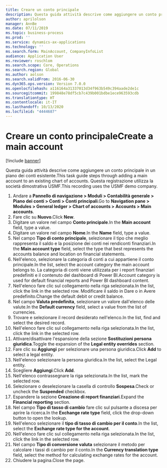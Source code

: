 ```yaml
---
title: Creare un conto principale
description: Questa guida attività descrive come aggiungere un conto principale in un piano dei conti esistente.
author: aprilolson
manager: AnnBe
ms.date: 07/11/2019
ms.topic: business-process
ms.prod: ''
ms.service: dynamics-ax-applications
ms.technology: ''
ms.search.form: MainAccount, CompanyInfoList
audience: Application User
ms.reviewer: roschlom
ms.search.scope: Core, Operations
ms.search.region: Global
ms.author: aolson
ms.search.validFrom: 2016-06-30
ms.dyn365.ops.version: Version 7.0.0
ms.openlocfilehash: a116164a31337013d34f963b549c394aade2de1c
ms.sourcegitcommit: 199848e78df5cb7c439b001bdbe1ece963593cdb
ms.translationtype: HT
ms.contentlocale: it-IT
ms.lasthandoff: 10/13/2020
ms.locfileid: "4444687"
---
```

# <a name="create-a-main-account"></a><span data-ttu-id="707c4-103">Creare un conto principale</span><span class="sxs-lookup"><span data-stu-id="707c4-103">Create a main account</span></span>

[!include [banner](../../includes/banner.md)]

<span data-ttu-id="707c4-104">Questa guida attività descrive come aggiungere un conto principale in un piano dei conti esistente.</span><span class="sxs-lookup"><span data-stu-id="707c4-104">This task guide steps through adding a main account to an existing chart of accounts.</span></span> <span data-ttu-id="707c4-105">Questa registrazione utilizza la società dimostrativa USMF.</span><span class="sxs-lookup"><span data-stu-id="707c4-105">This recording uses the USMF demo company.</span></span>  

1. <span data-ttu-id="707c4-106">Andare a **Pannello di navigazione > Moduli > Contabilità generale > Piano dei conti > Conti > Conti principali**.</span><span class="sxs-lookup"><span data-stu-id="707c4-106">Go to **Navigation pane > Modules > General ledger > Chart of accounts > Accounts > Main accounts**.</span></span>
2. <span data-ttu-id="707c4-107">Fare clic su **Nuovo**.</span><span class="sxs-lookup"><span data-stu-id="707c4-107">Click **New**.</span></span>
3. <span data-ttu-id="707c4-108">Digitare un valore nel campo **Conto principale**.</span><span class="sxs-lookup"><span data-stu-id="707c4-108">In the **Main account** field, type a value.</span></span>
4. <span data-ttu-id="707c4-109">Digitare un valore nel campo **Nome**.</span><span class="sxs-lookup"><span data-stu-id="707c4-109">In the **Name** field, type a value.</span></span>
5. <span data-ttu-id="707c4-110">Nel campo **Tipo di conto principale**, selezionare il tipo che meglio rappresenta il saldo e la posizione dei conti nei rendiconti finanziari.</span><span class="sxs-lookup"><span data-stu-id="707c4-110">In the **Main account type** field, select the type that best represents the accounts balance and location on financial statements.</span></span>
6. <span data-ttu-id="707c4-111">Nell'elenco, selezionare la categoria di conti a cui appartiene il conto principale.</span><span class="sxs-lookup"><span data-stu-id="707c4-111">In the list, select the account category the main account belongs to.</span></span> <span data-ttu-id="707c4-112">La categoria di conti viene utilizzata per i report finanziari predefiniti e il contenuto del dashboard di Power BI.</span><span class="sxs-lookup"><span data-stu-id="707c4-112">Account category is used for default financial reports and Power BI dashboard content.</span></span>  
7. <span data-ttu-id="707c4-113">Nell'elenco fare clic sul collegamento nella riga selezionata.</span><span class="sxs-lookup"><span data-stu-id="707c4-113">In the list, click the link in the selected row.</span></span> <span data-ttu-id="707c4-114">Modificare il saldo in Dare o in Avere predefinito.</span><span class="sxs-lookup"><span data-stu-id="707c4-114">Change the default debit or credit balance.</span></span>  
8. <span data-ttu-id="707c4-115">Nel campo **Valuta predefinita**, selezionare un valore dall'elenco delle valute.</span><span class="sxs-lookup"><span data-stu-id="707c4-115">In the **Default currency** field, select a value from the list of currencies.</span></span>
9. <span data-ttu-id="707c4-116">Trovare e selezionare il record desiderato nell'elenco.</span><span class="sxs-lookup"><span data-stu-id="707c4-116">In the list, find and select the desired record.</span></span>
10. <span data-ttu-id="707c4-117">Nell'elenco fare clic sul collegamento nella riga selezionata.</span><span class="sxs-lookup"><span data-stu-id="707c4-117">In the list, click the link in the selected row.</span></span>
11. <span data-ttu-id="707c4-118">Attivare/disattivare l'espansione della sezione **Sostituzioni persona giuridica**.</span><span class="sxs-lookup"><span data-stu-id="707c4-118">Toggle the expansion of the **Legal entity overrides** section.</span></span>
12. <span data-ttu-id="707c4-119">Fare clic su **Aggiungi** per selezionare una persona giuridica.</span><span class="sxs-lookup"><span data-stu-id="707c4-119">Click **Add** to select a legal entity.</span></span>
13. <span data-ttu-id="707c4-120">Nell'elenco selezionare la persona giuridica.</span><span class="sxs-lookup"><span data-stu-id="707c4-120">In the list, select the Legal entity.</span></span>
14. <span data-ttu-id="707c4-121">Scegliere **Aggiungi**.</span><span class="sxs-lookup"><span data-stu-id="707c4-121">Click **Add**.</span></span>
15. <span data-ttu-id="707c4-122">Nell'elenco contrassegnare la riga selezionata.</span><span class="sxs-lookup"><span data-stu-id="707c4-122">In the list, mark the selected row.</span></span>
16. <span data-ttu-id="707c4-123">Selezionare o deselezionare la casella di controllo **Sospesa**.</span><span class="sxs-lookup"><span data-stu-id="707c4-123">Check or uncheck the **Suspended** checkbox.</span></span>
17. <span data-ttu-id="707c4-124">Espandere la sezione **Creazione di report finanziari**.</span><span class="sxs-lookup"><span data-stu-id="707c4-124">Expand the **Financial reporting** section.</span></span>
18. <span data-ttu-id="707c4-125">Nel campo **Tipo di tasso di cambio** fare clic sul pulsante a discesa per aprire la ricerca.</span><span class="sxs-lookup"><span data-stu-id="707c4-125">In the **Exchange rate type** field, click the drop-down button to open the lookup.</span></span>
19. <span data-ttu-id="707c4-126">Nell'elenco selezionare il **tipo di tasso di cambio per il conto**.</span><span class="sxs-lookup"><span data-stu-id="707c4-126">In the list, select the **Exchange rate type for the account**.</span></span>
20. <span data-ttu-id="707c4-127">Nell'elenco fare clic sul collegamento nella riga selezionata.</span><span class="sxs-lookup"><span data-stu-id="707c4-127">In the list, click the link in the selected row.</span></span>
21. <span data-ttu-id="707c4-128">Nel campo **Tipo di conversione valuta** selezionare il metodo per calcolare i tassi di cambio per il conto.</span><span class="sxs-lookup"><span data-stu-id="707c4-128">In the **Currency translation type** field, select the method for calculating exchange rates for the account.</span></span>
22. <span data-ttu-id="707c4-129">Chiudere la pagina.</span><span class="sxs-lookup"><span data-stu-id="707c4-129">Close the page.</span></span>

